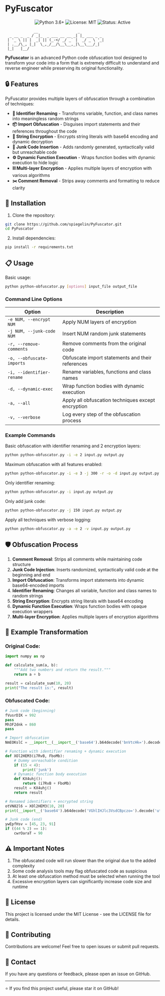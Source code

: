 # PyFuscator

<p align="center">
  <img src="https://img.shields.io/badge/Python-3.6%2B-blue" alt="Python 3.6+"/>
  <img src="https://img.shields.io/badge/License-MIT-green" alt="License: MIT"/>
  <img src="https://img.shields.io/badge/Status-Active-brightgreen" alt="Status: Active"/>
</p>

```
             __                  _           
  _ __ _  _ / _|_  _ ___ __ __ _| |_ ___ _ _ 
 | '_ \ || |  _| || (_-</ _/ _` |  _/ _ \ '_|
 | .__/\_, |_|  \_,_/__/\__\__,_|\__\___/_|  
 |_|   |__/                                  
```

**PyFuscator** is an advanced Python code obfuscation tool designed to transform your code into a form that is extremely difficult to understand and reverse engineer while preserving its original functionality.

## 🔒 Features

PyFuscator provides multiple layers of obfuscation through a combination of techniques:

- **🔄 Identifier Renaming** - Transforms variable, function, and class names into meaningless random strings
- **📦 Import Obfuscation** - Disguises import statements and their references throughout the code
- **🔡 String Encryption** - Encrypts string literals with base64 encoding and dynamic decryption
- **📃 Junk Code Insertion** - Adds randomly generated, syntactically valid but unreachable code
- **⚙️ Dynamic Function Execution** - Wraps function bodies with dynamic execution to hide logic
- **⛓️ Multi-layer Encryption** - Applies multiple layers of encryption with various algorithms
- **✂️ Comment Removal** - Strips away comments and formatting to reduce clarity

## 🚀 Installation

1. Clone the repository:
```bash
git clone https://github.com/spiegelin/PyFuscator.git
cd PyFuscator
```

2. Install dependencies:
```bash
pip install -r requirements.txt
```

## 📋 Usage

Basic usage:
```bash
python python-obfuscator.py [options] input_file output_file
```

### Command Line Options

| Option | Description |
|--------|-------------|
| `-e NUM, --encrypt NUM` | Apply NUM layers of encryption |
| `-j NUM, --junk-code NUM` | Insert NUM random junk statements |
| `-r, --remove-comments` | Remove comments from the original code |
| `-o, --obfuscate-imports` | Obfuscate import statements and their references |
| `-i, --identifier-rename` | Rename variables, functions and class names |
| `-d, --dynamic-exec` | Wrap function bodies with dynamic execution |
| `-a, --all` | Apply all obfuscation techniques except encryption |
| `-v, --verbose` | Log every step of the obfuscation process |

### Example Commands

Basic obfuscation with identifier renaming and 2 encryption layers:
```bash
python python-obfuscator.py -i -e 2 input.py output.py
```

Maximum obfuscation with all features enabled:
```bash
python python-obfuscator.py -i -e 3 -j 300 -r -o -d input.py output.py
```

Only identifier renaming:
```bash
python python-obfuscator.py -i input.py output.py
```

Only add junk code:
```bash
python python-obfuscator.py -j 150 input.py output.py
```

Apply all techniques with verbose logging:
```bash
python python-obfuscator.py -a -e 2 -v input.py output.py
```

## 🛡️ Obfuscation Process

1. **Comment Removal**: Strips all comments while maintaining code structure
2. **Junk Code Injection**: Inserts randomized, syntactically valid code at the beginning and end
3. **Import Obfuscation**: Transforms import statements into dynamic base64-encoded imports
4. **Identifier Renaming**: Changes all variable, function and class names to random strings
5. **String Encryption**: Encrypts string literals with base64 encoding
6. **Dynamic Function Execution**: Wraps function bodies with opaque execution wrappers
7. **Multi-layer Encryption**: Applies multiple layers of encryption algorithms

## 📝 Example Transformation

### Original Code:
```python
import numpy as np

def calculate_sum(a, b):
    """Add two numbers and return the result."""
    return a + b

result = calculate_sum(10, 20)
print("The result is:", result)
```

### Obfuscated Code:
```python
# Junk code (beginning)
fVusrDIK = 992
pass
Mh3F2dnk = 860
pass

# Import obfuscation
NmEOKslC = __import__(__import__('base64').b64decode('bnVtcHk=').decode('utf-8'))

# Function with identifier renaming + dynamic execution
def XOl2HEM3(i7RvB, FboMb):
    # Dummy unreachable condition
    if (15 < 4):
        print('junk')
    # Dynamic function body execution
    def KX4uhj():
        return (i7RvB + FboMb)
    result = KX4uhj()
    return result

# Renamed identifiers + encrypted string
otVN82l6 = XOl2HEM3(10, 20)
print(__import__('base64').b64decode('VGhlIHJlc3VsdCBpczo=').decode('utf-8'), otVN82l6)

# Junk code (end)
ywEpfHsv = [45, 23, 91]
if ((44 % 2) == 1):
    cwrOaraT = 90
```

## ⚠️ Important Notes

1. The obfuscated code will run slower than the original due to the added complexity
2. Some code analysis tools may flag obfuscated code as suspicious
3. At least one obfuscation method must be selected when running the tool
4. Excessive encryption layers can significantly increase code size and runtime

## 📜 License

This project is licensed under the MIT License - see the LICENSE file for details.

## 🤝 Contributing

Contributions are welcome! Feel free to open issues or submit pull requests.

## 📧 Contact

If you have any questions or feedback, please open an issue on GitHub.

---

⭐ If you find this project useful, please star it on GitHub!